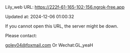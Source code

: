 Lily_web URL: https://222f-61-165-102-156.ngrok-free.app

Updated at: 2024-12-06 01:00:32

If you cannot open this URL, the server might be down.

Please contact: 

goley04@foxmail.com Or Wechat:GL_yeaH